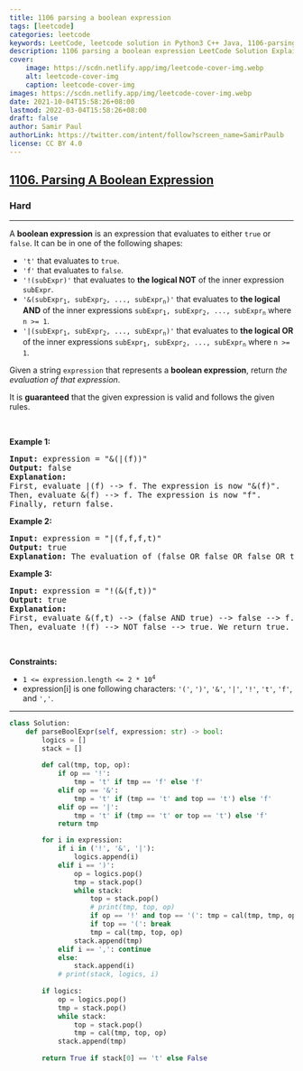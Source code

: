 ```yaml
---
title: 1106 parsing a boolean expression
tags: [leetcode]
categories: leetcode
keywords: LeetCode, leetcode solution in Python3 C++ Java, 1106-parsing-a-boolean-expression solution
description: 1106 parsing a boolean expression LeetCode Solution Explained
cover:
    image: https://scdn.netlify.app/img/leetcode-cover-img.webp
    alt: leetcode-cover-img
    caption: leetcode-cover-img
images: https://scdn.netlify.app/img/leetcode-cover-img.webp
date: 2021-10-04T15:58:26+08:00
lastmod: 2022-03-04T15:58:26+08:00
draft: false
author: Samir Paul
authorLink: https://twitter.com/intent/follow?screen_name=SamirPaulb
license: CC BY 4.0
---
```



<h2><a href="https://leetcode.com/problems/parsing-a-boolean-expression/">1106. Parsing A Boolean Expression</a></h2><h3>Hard</h3><hr><div><p>A <strong>boolean expression</strong> is an expression that evaluates to either <code>true</code> or <code>false</code>. It can be in one of the following shapes:</p>

<ul>
	<li><code>'t'</code> that evaluates to <code>true</code>.</li>
	<li><code>'f'</code> that evaluates to <code>false</code>.</li>
	<li><code>'!(subExpr)'</code> that evaluates to <strong>the logical NOT</strong> of the inner expression <code>subExpr</code>.</li>
	<li><code>'&amp;(subExpr<sub>1</sub>, subExpr<sub>2</sub>, ..., subExpr<sub>n</sub>)'</code> that evaluates to <strong>the logical AND</strong> of the inner expressions <code>subExpr<sub>1</sub>, subExpr<sub>2</sub>, ..., subExpr<sub>n</sub></code> where <code>n &gt;= 1</code>.</li>
	<li><code>'|(subExpr<sub>1</sub>, subExpr<sub>2</sub>, ..., subExpr<sub>n</sub>)'</code> that evaluates to <strong>the logical OR</strong> of the inner expressions <code>subExpr<sub>1</sub>, subExpr<sub>2</sub>, ..., subExpr<sub>n</sub></code> where <code>n &gt;= 1</code>.</li>
</ul>

<p>Given a string <code>expression</code> that represents a <strong>boolean expression</strong>, return <em>the evaluation of that expression</em>.</p>

<p>It is <strong>guaranteed</strong> that the given expression is valid and follows the given rules.</p>

<p>&nbsp;</p>
<p><strong class="example">Example 1:</strong></p>

<pre><strong>Input:</strong> expression = "&amp;(|(f))"
<strong>Output:</strong> false
<strong>Explanation:</strong> 
First, evaluate |(f) --&gt; f. The expression is now "&amp;(f)".
Then, evaluate &amp;(f) --&gt; f. The expression is now "f".
Finally, return false.
</pre>

<p><strong class="example">Example 2:</strong></p>

<pre><strong>Input:</strong> expression = "|(f,f,f,t)"
<strong>Output:</strong> true
<strong>Explanation:</strong> The evaluation of (false OR false OR false OR true) is true.
</pre>

<p><strong class="example">Example 3:</strong></p>

<pre><strong>Input:</strong> expression = "!(&amp;(f,t))"
<strong>Output:</strong> true
<strong>Explanation:</strong> 
First, evaluate &amp;(f,t) --&gt; (false AND true) --&gt; false --&gt; f. The expression is now "!(f)".
Then, evaluate !(f) --&gt; NOT false --&gt; true. We return true.
</pre>

<p>&nbsp;</p>
<p><strong>Constraints:</strong></p>

<ul>
	<li><code>1 &lt;= expression.length &lt;= 2 * 10<sup>4</sup></code></li>
	<li>expression[i] is one following characters: <code>'('</code>, <code>')'</code>, <code>'&amp;'</code>, <code>'|'</code>, <code>'!'</code>, <code>'t'</code>, <code>'f'</code>, and <code>','</code>.</li>
</ul>
</div>

---




```python
class Solution:
    def parseBoolExpr(self, expression: str) -> bool:
        logics = []
        stack = []
        
        def cal(tmp, top, op):
            if op == '!':
                tmp = 't' if tmp == 'f' else 'f'
            elif op == '&':
                tmp = 't' if (tmp == 't' and top == 't') else 'f'
            elif op == '|':
                tmp = 't' if (tmp == 't' or top == 't') else 'f'
            return tmp

        for i in expression:
            if i in ('!', '&', '|'):
                logics.append(i)
            elif i == ')':
                op = logics.pop()
                tmp = stack.pop()
                while stack:
                    top = stack.pop()
                    # print(tmp, top, op)
                    if op == '!' and top == '(': tmp = cal(tmp, tmp, op)
                    if top == '(': break
                    tmp = cal(tmp, top, op)
                stack.append(tmp)
            elif i == ',': continue
            else:
                stack.append(i)
            # print(stack, logics, i)
        
        if logics:
            op = logics.pop()
            tmp = stack.pop()
            while stack:
                top = stack.pop()
                tmp = cal(tmp, top, op)
            stack.append(tmp)
        
        return True if stack[0] == 't' else False
        
                    
                    
```
